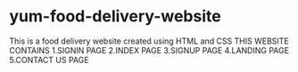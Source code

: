# yum-food-delivery-website
This is a  food delivery website created using HTML and CSS 
THIS WEBSITE CONTAINS 
1.SIGNIN PAGE
2.INDEX PAGE
3.SIGNUP PAGE
4.LANDING PAGE
5.CONTACT US PAGE
